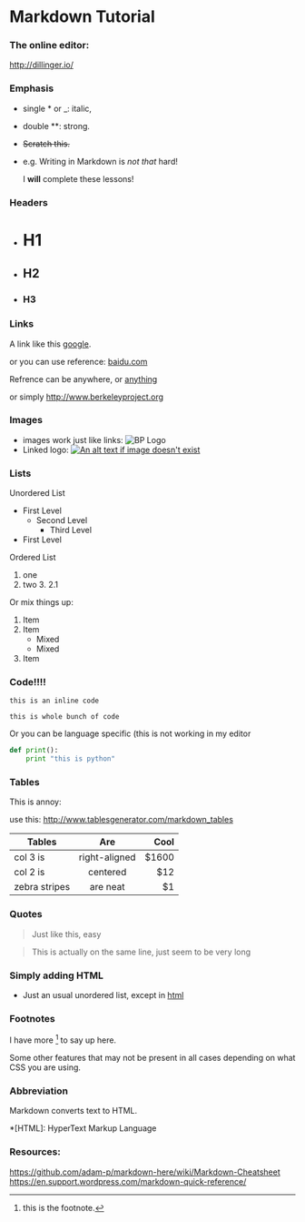 # Markdown Tutorial

### The online editor:

<http://dillinger.io/>

### Emphasis

* single * or _: italic,

* double **: strong.

* ~~Scratch this.~~

* e.g.
	Writing in Markdown is _not_ *that* hard!

	I **will** complete these lessons!

### Headers

* # H1
* ## H2
* ### H3 

### Links

A link like this [google](http://google.com).

or you can use reference: [baidu.com][1]

[1]: http://baidu.com/ 
Refrence can be anywhere, or [anything][like this]

[like this]: https://www.facebook.com/home.php

or simply <http://www.berkeleyproject.org>
 
### Images

* images work just like links: ![BP Logo](https://media.licdn.com/media/p/6/005/05b/265/3834f83.png)
* Linked logo: [![An alt text if image doesn't exist](https://media.licdn.com/media/p/6/005/05b/265/3834f83.png)](http://berkeleyproject.org)

### Lists
Unordered List

* First Level
	* Second Level
		* Third Level
* First Level
		
Ordered List

1. one
2. two
	3. 2.1

Or mix things up:

1. Item
2. Item
   * Mixed
   * Mixed  
3. Item
		
### Code!!!!
`this is an inline code`


```
this is whole bunch of code
```

Or you can be language specific (this is not working in my editor

```python
def print():
	print "this is python"
```

### Tables
This is annoy:

use this: <http://www.tablesgenerator.com/markdown_tables>

| Tables        | Are           | Cool  |
| ------------- |:-------------:| -----:|
| col 3 is      | right-aligned | $1600 |
| col 2 is      | centered      |   $12 |
| zebra stripes | are neat      |    $1 |

### Quotes
> Just like this, easy

> This is 
> actually on the same line,
> just seem to be very long

### Simply adding HTML
<ul class="social">
    <li>Just an usual unordered list, except in <a href="google.com">html</a></li>          
</ul>

### Footnotes
I have more [^1] to say up here.

[^1]: this is the footnote.


Some other features that may not be present in all cases depending on what CSS you are using.

### Abbreviation
Markdown converts text to HTML.

*[HTML]: HyperText Markup Language

### Resources:
<https://github.com/adam-p/markdown-here/wiki/Markdown-Cheatsheet>
<https://en.support.wordpress.com/markdown-quick-reference/>



 
 